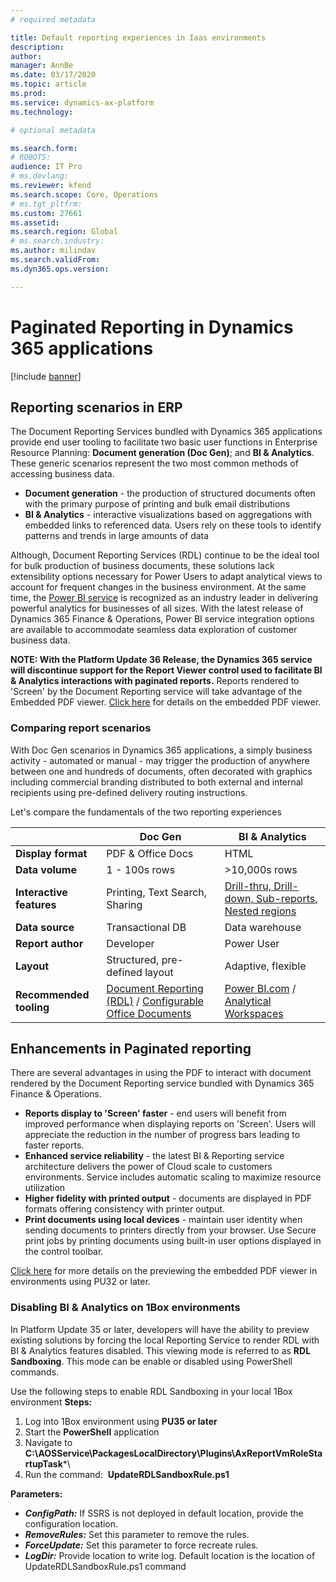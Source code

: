 ```yaml
---
# required metadata

title: Default reporting experiences in Iaas environments
description:  
author: 
manager: AnnBe
ms.date: 03/17/2020
ms.topic: article
ms.prod: 
ms.service: dynamics-ax-platform
ms.technology: 

# optional metadata

ms.search.form: 
# ROBOTS: 
audience: IT Pro
# ms.devlang: 
ms.reviewer: kfend
ms.search.scope: Core, Operations
# ms.tgt_pltfrm: 
ms.custom: 27661
ms.assetid: 
ms.search.region: Global
# ms.search.industry: 
ms.author: milindav
ms.search.validFrom: 
ms.dyn365.ops.version: 

---
```


# Paginated Reporting in Dynamics 365 applications

[!include [banner](../includes/banner.md)]

## Reporting scenarios in ERP
The Document Reporting Services bundled with Dynamics 365 applications provide end user tooling to facilitate two basic user functions in Enterprise Resource Planning:  **Document generation (Doc Gen)**; and **BI & Analytics**.  These generic scenarios represent the two most common methods of accessing business data.

- **Document generation** - the production of structured documents often with the primary purpose of printing and bulk email distributions
- **BI & Analytics** - interactive visualizations based on aggregations with embedded links to referenced data.  Users rely on these tools to identify patterns and trends in large amounts of data

Although, Document Reporting Services (RDL) continue to be the ideal tool for bulk production of business documents, these solutions lack extensibility options necessary for Power Users to adapt analytical views to account for frequent changes in the business environment.  At the same time, the [Power BI service](https://docs.microsoft.com/en-us/power-bi/fundamentals/power-bi-overview) is recognized as an industry leader in delivering powerful analytics for businesses of all sizes.  With the latest release of Dynamics 365 Finance & Operations, Power BI service integration options are available to accommodate seamless data exploration of customer business data.

**NOTE: With the Platform Update 36 Release, the Dynamics 365 service will discontinue support for the Report Viewer control used to facilitate BI & Analytics interactions with paginated reports.**  Reports rendered to 'Screen' by the Document Reporting service will take advantage of the Embedded PDF viewer.  [Click here](https://docs.microsoft.com/en-us/dynamics365/fin-ops-core/dev-itpro/analytics/preview-pdf-documents) for details on the embedded PDF viewer.

### Comparing report scenarios
With Doc Gen scenarios in Dynamics 365 applications, a simply business activity - automated or manual - may trigger the production of anywhere between one and hundreds of documents, often decorated with graphics including commercial branding distributed to both external and internal recipients using pre-defined delivery routing instructions.

Let's compare the fundamentals of the two reporting experiences

|                           |         **Doc Gen**        |    **BI & Analytics**    |
|---------------------------|----------------------------|--------------------------|
| **Display format**        |      PDF & Office Docs     |            HTML          |
| **Data volume**           |        1 - 100s rows       |        >10,000s rows     |
| **Interactive features**      |        Printing, Text Search, Sharing       |        [Drill-thru, Drill-down, Sub-reports, Nested regions](https://docs.microsoft.com/en-us/sql/reporting-services/report-design/drillthrough-drilldown-subreports-and-nested-data-regions?view=sql-server-ver15)         |
| **Data source**        |      Transactional DB     |            Data warehouse          |
| **Report author**           |        Developer       |        Power User        |
| **Layout**      |        Structured, pre-defined layout       |        Adaptive, flexible         |
| **Recommended tooling**           |        [Document Reporting (RDL)](https://docs.microsoft.com/en-us/dynamics365/fin-ops-core/dev-itpro/analytics/document-reporting-services?toc=/dynamics365/commerce/toc.json) / [Configurable Office Documents](https://docs.microsoft.com/en-us/dynamics365/fin-ops-core/dev-itpro/analytics/general-electronic-reporting?toc=/dynamics365/commerce/toc.json)       |      [Power BI.com](https://docs.microsoft.com/en-us/dynamics365/fin-ops-core/dev-itpro/analytics/power-bi-integration?toc=/dynamics365/commerce/toc.json) / [Analytical Workspaces](https://docs.microsoft.com/en-us/dynamics365/fin-ops-core/dev-itpro/analytics/embed-power-bi-workspaces?toc=/dynamics365/commerce/toc.json)     |


## Enhancements in Paginated reporting
There are several advantages in using the PDF to interact with document rendered by the Document Reporting service bundled with Dynamics 365 Finance & Operations.  

- **Reports display to 'Screen' faster** - end users will benefit from improved performance when displaying reports on 'Screen'.  Users will appreciate the reduction in the number of progress bars leading to faster reports.
- **Enhanced service reliability** - the latest BI & Reporting service architecture delivers the power of Cloud scale to customers environments.  Service includes automatic scaling to maximize resource utilization
- **Higher fidelity with printed output** - documents are displayed in PDF formats offering consistency with printer output.  
- **Print documents using local devices** - maintain user identity when sending documents to printers directly from your browser.  Use Secure print jobs by printing documents using built-in user options displayed in the control toolbar.

[Click here](https://docs.microsoft.com/en-us/dynamics365/fin-ops-core/dev-itpro/analytics/preview-pdf-documents) for more details on the previewing the embedded PDF viewer in environments using PU32 or later.  

### Disabling BI & Analytics on 1Box environments
In Platform Update 35 or later, developers will have the ability to preview existing solutions by forcing the local Reporting Service to render RDL with BI & Analytics features disabled.  This viewing mode is referred to as **RDL Sandboxing**.  This mode can be enable or disabled using PowerShell commands.

Use the following steps to enable RDL Sandboxing in your local 1Box environment
**Steps:**
1) Log into 1Box environment using **PU35 or later**
2) Start the **PowerShell** application
3) Navigate to **C:\AOSService\PackagesLocalDirectory\Plugins\AxReportVmRoleStartupTask***\
4) Run the command:  **UpdateRDLSandboxRule.ps1**

**Parameters:**
-	***ConfigPath:*** If SSRS is not deployed in default location, provide the configuration location.
-	***RemoveRules:*** Set this parameter to remove the rules.
-	***ForceUpdate:*** Set this parameter to force recreate rules. 
-	***LogDir:*** Provide location to write log. Default location is the location of UpdateRDLSandboxRule.ps1 command
